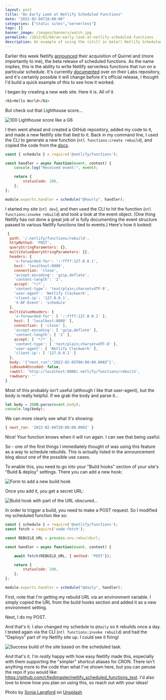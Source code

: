 ```yaml
---
layout: post
title: "An Early Look at Netlify Scheduled Functions"
date: "2022-02-04T18:00:00"
categories: ["static sites","serverless"]
tags: []
banner_image: /images/banners/watch.jpg
permalink: /2022/02/04/an-early-look-at-netlify-scheduled-functions
description: An example of using the (still in beta!) Netlify Scheduled functions feature.
---
```


Earlier this week Netlify [announced](https://www.netlify.com/blog/quirrel-joins-netlify-and-scheduled-functions-launches-in-beta) their acquisition of Quirrel and (more importantly to me), the beta release of scheduled functions. As the name implies, this is the ability to write Netlify serverless functions that run on a particular schedule. It's currently [documented](https://github.com/netlify/labs/blob/main/features/scheduled-functions/documentation/README.md) over on their Labs repository, and it's certainly possible it will change before it's official release, I thought I'd build a quick example of this to see how it worked.

I began by creating a new web site. Here it is. All of it.

```html
<h1>Hello World</h1>
```

But check out that Lighthouse score...

<p>
<img data-src="https://static.raymondcamden.com/images/2022/02/ns1.jpg" alt="100 Lighthouse score like a G6" class="lazyload imgborder imgcenter">
</p>

I then went ahead and created a GitHub repository, added my code to it, and made a new Netlify site that tied to it. Back in my command line, I used the CLI to generate a new function (`ntl functions:create rebuild`), and copied the code from the [docs](https://github.com/netlify/labs/blob/main/features/scheduled-functions/documentation/README.md). 

```js
const { schedule } = require('@netlify/functions');

const handler = async function(event, context) {
    console.log("Received event:", event);

    return {
        statusCode: 200,
    };
};

module.exports.handler = schedule("@hourly", handler);
```

I started my site (`ntl dev`), and then used the CLI to hit the function (`ntl functions:invoke rebuild`) and took a look at the event object. (One thing Netlify has not done a great job of is fully documenting the event structure passed to various Netlify functions tied to events.) Here's how it looked:

```js
 {
  path: '/.netlify/functions/rebuild',
  httpMethod: 'POST',
  queryStringParameters: {},
  multiValueQueryStringParameters: {},
  headers: {
    'x-forwarded-for': '::ffff:127.0.0.1',
    host: 'localhost:8888',
    connection: 'close',
    'accept-encoding': 'gzip,deflate',
    'content-length': '2',
    accept: '*/*',
    'content-type': 'text/plain;charset=UTF-8',
    'user-agent': 'Netlify Clockwork',
    'client-ip': '127.0.0.1',
    'X-NF-Event': 'schedule'
  },
  multiValueHeaders: {
    'x-forwarded-for': [ '::ffff:127.0.0.1' ],
    host: [ 'localhost:8888' ],
    connection: [ 'close' ],
    'accept-encoding': [ 'gzip,deflate' ],
    'content-length': [ '2' ],
    accept: [ '*/*' ],
    'content-type': [ 'text/plain;charset=UTF-8' ],
    'user-agent': [ 'Netlify Clockwork' ],
    'client-ip': [ '127.0.0.1' ]
  },
  body: '{"next_run":"2022-02-05T00:00:00.000Z"}',
  isBase64Encoded: false,
  rawUrl: 'http://localhost:8888/.netlify/functions/rebuild',
  rawQuery: ''
}
```

Most of this probably isn't useful (although I like that user-agent), but the body is really helpful. If we grab the body and parse it...

```js
let body = JSON.parse(event.body);
console.log(body);
```

We can more clearly see what it's showing:

```js
{ next_run: '2022-02-04T20:00:00.000Z' }
```

Nice! Your function knows when it will run again. I can see that being useful. 

So - one of the first things I immediately thought of was using this feature as a way to schedule rebuilds. This is actually listed in the announcement blog about one of the possible use cases. 

To enable this,  you need to go into your "Build hooks" section of your site's "Build &amp; deploy" settings. There you can add a new hook:

<p>
<img data-src="https://static.raymondcamden.com/images/2022/02/ns2.jpg" alt="Form to add a new build hook" class="lazyload imgborder imgcenter">
</p>

Once you add it, you get a secret URL:

<p>
<img data-src="https://static.raymondcamden.com/images/2022/02/ns3.jpg" alt="Build hook with part of the URL obscured..." class="lazyload imgborder imgcenter">
</p>

In order to trigger a build, you need to make a POST request. So I modified my scheduled function like so:

```js
const { schedule } = require('@netlify/functions');
const fetch = require('node-fetch');

const REBUILD_URL = process.env.rebuildurl;

const handler = async function(event, context) {

    await fetch(REBUILD_URL, { method: 'POST'});

    return {
        statusCode: 200,
    };
};

module.exports.handler = schedule("@daily", handler);
```

First, note that I'm getting my rebuild URL via an environment variable. I simply copied the URL from the build hooks section and added it as a new environment setting. 

Next, I do my POST.

And that's it. I also changed my schedule to `@daily` so it rebuilds once a day. I tested again via the CLI (`ntl functions:invoke rebuild`) and had the "Deploys" part of my Netlify site up. I could see it firing!

<p>
<img data-src="https://static.raymondcamden.com/images/2022/02/ns4.jpg" alt="Success build of the site based on the scheduled task." class="lazyload imgborder imgcenter">
</p>

And that's it. I'm *really* happy with how easy Netlify made this, especially with them supporting the "simpler" shortcut aliases for CRON. There isn't anything more to the code than what I've shown here, but you can peruse the repo if you would like: <https://github.com/cfjedimaster/netlify_scheduled_functions_test>. I'd also love to know how you plan on using this, so reach out with your ideas!

Photo by <a href="https://unsplash.com/@sonjalangford?utm_source=unsplash&utm_medium=referral&utm_content=creditCopyText">Sonja Langford</a> on <a href="https://unsplash.com/s/photos/schedule?utm_source=unsplash&utm_medium=referral&utm_content=creditCopyText">Unsplash</a>
  